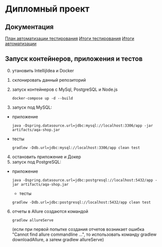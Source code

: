# Дипломный проект

## Документация
[План автоматизации тестирования](https://github.com/naumshubaev/D221114temp/blob/master/Plan.md)
[Итоги тестирования](https://github.com/naumshubaev/D221114temp/blob/master/Report.md)
[Итоги автоматизации](https://github.com/naumshubaev/D221114temp/blob/master/Summary.md)

## Запуск контейнеров, приложения и тестов
0) утановить IntellijIdea и Docker 
1) склонировать данный репозиторий
2) запуск контейнеров с MySql, PostgreSQL и Node.js

   ``` docker-compose up -d --build ```
3) запуск под MySQL:
* приложение
   ```
   java -Dspring.datasource.url=jdbc:mysql://localhost:3306/app -jar artifacts/aqa-shop.jar
   ```
* тесты
   ```
   gradlew -Ddb.url=jdbc:mysql://localhost:3306/app clean test   
   ```
4) остановить приложение и Докер
5) запуск под PostgreSQL:
* приложение
   ```
   java -Dspring.datasource.url=jdbc:postgresql://localhost:5432/app -jar artifacts/aqa-shop.jar
   ```
  * тесты
   ```
   gradlew -Ddb.url=jdbc:postgresql://localhost:5432/app clean test
   ```
6) отчеты в Allure создаются командой
   ```
   gradlew allureServe
   ```
   (если при первой попытке создания отчетов возникает ошибка "Cannot find allure commandline ...", то использовать команду gradlew downloadAllure, а затем gradlew allureServe)